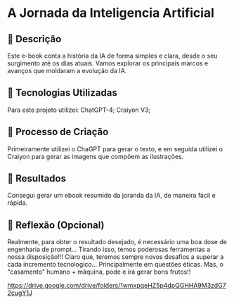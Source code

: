 # A Jornada da Inteligencia Artificial

## 📒 Descrição
Este e-book conta a história da IA de forma simples e clara, desde o seu surgimento até os dias
atuais. Vamos explorar os principais marcos e avanços que moldaram a evolução da IA.

## 🤖 Tecnologias Utilizadas
Para este projeto utilizei:
ChatGPT-4;
Craiyon V3;

## 🧐 Processo de Criação
Primeiramente utilizei o ChaGPT para gerar o texto, e em seguida utilizei o Craiyon para gerar as imagens que compõem as ilustrações.

## 🚀 Resultados
Consegui gerar um ebook resumido da joranda da IA, de maneira fácil e rápida.

## 💭 Reflexão (Opcional)
Realmente, para obter o resultado desejado, é necessário uma boa dose de engenharia de prompt...
Tirando isso, temos poderosas ferramentas a nossa disposição!!!
Claro que, teremos sempre novos desafios a superar a cada incremento tecnologico...
Principalmente em questões éticas. Mas, o "casamento" humano + máquina, pode e irá gerar bons frutos!!

https://drive.google.com/drive/folders/1wmxpqeHZ5p4dpQGHHA9M3zdG72cugY1J
